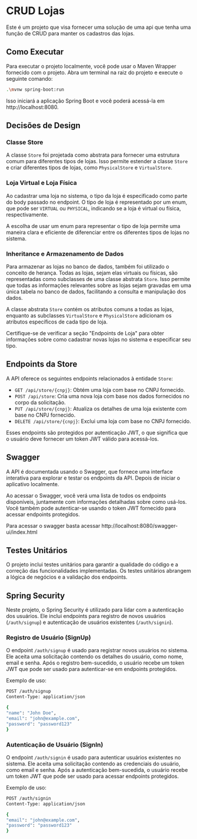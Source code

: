 # CRUD Lojas

Este é um projeto que visa fornecer uma solução de uma api que tenha uma função de CRUD para manter os cadastros das lojas.

## Como Executar

Para executar o projeto localmente, você pode usar o Maven Wrapper fornecido com o projeto. Abra um terminal na raiz do projeto e execute o seguinte comando:

```bash
.\mvnw spring-boot:run
```

Isso iniciará a aplicação Spring Boot e você poderá acessá-la em http://localhost:8080.

## Decisões de Design

### Classe Store

A classe `Store` foi projetada como abstrata para fornecer uma estrutura comum para diferentes tipos de lojas. Isso permite estender a classe `Store` e criar diferentes tipos de lojas, como `PhysicalStore` e `VirtualStore`.

### Loja Virtual e Loja Física

Ao cadastrar uma loja no sistema, o tipo da loja é especificado como parte do body passado no endpoint. O tipo de loja é representado por um enum, que pode ser `VIRTUAL` ou `PHYSICAL`, indicando se a loja é virtual ou física, respectivamente.

A escolha de usar um enum para representar o tipo de loja permite uma maneira clara e eficiente de diferenciar entre os diferentes tipos de lojas no sistema.

### Inheritance e Armazenamento de Dados

Para armazenar as lojas no banco de dados, também foi utilizado o conceito de herança. Todas as lojas, sejam elas virtuais ou físicas, são representadas como subclasses de uma classe abstrata `Store`. Isso permite que todas as informações relevantes sobre as lojas sejam gravadas em uma única tabela no banco de dados, facilitando a consulta e manipulação dos dados.

A classe abstrata `Store` contém os atributos comuns a todas as lojas, enquanto as subclasses `VirtualStore` e `PhysicalStore` adicionam os atributos específicos de cada tipo de loja.

Certifique-se de verificar a seção "Endpoints de Loja" para obter informações sobre como cadastrar novas lojas no sistema e especificar seu tipo.

## Endpoints da Store

A API oferece os seguintes endpoints relacionados à entidade `Store`:

- `GET /api/store/{cnpj}`: Obtém uma loja com base no CNPJ fornecido.
- `POST /api/store`: Cria uma nova loja com base nos dados fornecidos no corpo da solicitação.
- `PUT /api/store/{cnpj}`: Atualiza os detalhes de uma loja existente com base no CNPJ fornecido.
- `DELETE /api/store/{cnpj}`: Exclui uma loja com base no CNPJ fornecido.

Esses endpoints são protegidos por autenticação JWT, o que significa que o usuário deve fornecer um token JWT válido para acessá-los.

## Swagger

A API é documentada usando o Swagger, que fornece uma interface interativa para explorar e testar os endpoints da API. Depois de iniciar o aplicativo localmente. 

Ao acessar o Swagger, você verá uma lista de todos os endpoints disponíveis, juntamente com informações detalhadas sobre como usá-los. Você também pode autenticar-se usando o token JWT fornecido para acessar endpoints protegidos.

Para acessar o swagger basta acessar http://localhost:8080/swagger-ui/index.html

## Testes Unitários

O projeto inclui testes unitários para garantir a qualidade do código e a correção das funcionalidades implementadas. Os testes unitários abrangem a lógica de negócios e a validação dos endpoints.

## Spring Security

Neste projeto, o Spring Security é utilizado para lidar com a autenticação dos usuários. Ele inclui endpoints para registro de novos usuários (`/auth/signup`) e autenticação de usuários existentes (`/auth/signin`). 

### Registro de Usuário (SignUp)

O endpoint `/auth/signup` é usado para registrar novos usuários no sistema. Ele aceita uma solicitação contendo os detalhes do usuário, como nome, email e senha. Após o registro bem-sucedido, o usuário recebe um token JWT que pode ser usado para autenticar-se em endpoints protegidos.

Exemplo de uso:

```bash
POST /auth/signup
Content-Type: application/json

{
"name": "John Doe",
"email": "john@example.com",
"password": "password123"
}
```


### Autenticação de Usuário (SignIn)

O endpoint `/auth/signin` é usado para autenticar usuários existentes no sistema. Ele aceita uma solicitação contendo as credenciais do usuário, como email e senha. Após a autenticação bem-sucedida, o usuário recebe um token JWT que pode ser usado para acessar endpoints protegidos.

Exemplo de uso:
```bash
POST /auth/signin
Content-Type: application/json

{
"email": "john@example.com",
"password": "password123"
}
```

